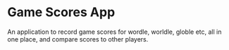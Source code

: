 # Game Scores App

An application to record game scores for wordle, worldle, globle etc, all in one place, and compare scores to other players. 
